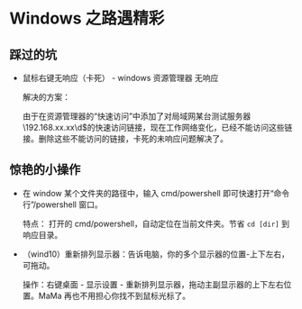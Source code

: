 # Windows 之路遇精彩

## 踩过的坑

- 鼠标右键无响应（卡死） - windows 资源管理器 无响应

    解决的方案：
    
    由于在资源管理器的“快速访问”中添加了对局域网某台测试服务器\\192.168.xx.xx\d$的快速访问链接，现在工作网络变化，已经不能访问这些链接。删除这些不能访问的链接，卡死的未响应问题解决了。

## 惊艳的小操作

- 在 window 某个文件夹的路径中，输入 cmd/powershell 即可快速打开“命令行”/powershell 窗口。

    特点： 打开的 cmd/powershell，自动定位在当前文件夹。节省 `cd [dir]` 到响应目录。
    
- （wind10）重新排列显示器：告诉电脑，你的多个显示器的位置-上下左右，可拖动。
    
    操作：右键桌面 - 显示设置 - 重新排列显示器，拖动主副显示器的上下左右位置。MaMa 再也不用担心你找不到鼠标光标了。
